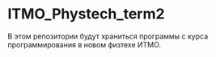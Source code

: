 # ITMO_Phystech_term2
В этом репозитории будут храниться программы с курса программирования в новом физтехе ИТМО.
